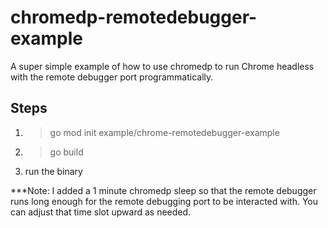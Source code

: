 # chromedp-remotedebugger-example

A super simple example of how to use chromedp to run Chrome headless with the remote debugger port programmatically.

## Steps
1. > go mod init example/chrome-remotedebugger-example
2. > go build
3. run the binary

***Note: I added a 1 minute chromedp sleep so that the remote debugger runs long enough for the remote debugging port to be interacted with. You can adjust that time slot upward as needed.
